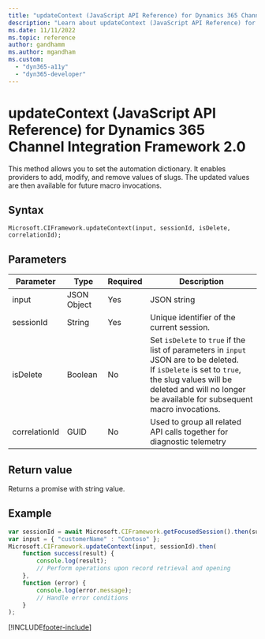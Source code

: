 ```yaml
---
title: "updateContext (JavaScript API Reference) for Dynamics 365 Channel Integration Framework 2.0 | MicrosoftDocs"
description: "Learn about updateContext (JavaScript API Reference) for Dynamics 365 Channel Integration Framework 2.0."
ms.date: 11/11/2022
ms.topic: reference
author: gandhamm
ms.author: mgandham
ms.custom: 
  - "dyn365-a11y"
  - "dyn365-developer"
---
```

# updateContext (JavaScript API Reference) for Dynamics 365 Channel Integration Framework 2.0


This method allows you to set the automation dictionary. It enables providers to add, modify, and remove values of slugs. The updated values are then available for future macro invocations.

## Syntax

`Microsoft.CIFramework.updateContext(input, sessionId, isDelete, correlationId);`

## Parameters

| Parameter | Type | Required| Description |
| ------- |-------|-------|-------|
|input| JSON Object | Yes | JSON string |
|sessionId| String| Yes | Unique identifier of the current session. |
|isDelete| Boolean | No | Set `isDelete` to `true` if the list of parameters in `input` JSON are to be deleted.<br />If `isDelete` is set to `true`, the slug values will be deleted and will no longer be available for subsequent macro invocations.|
|correlationId| GUID| No |Used to group all related API calls together for diagnostic telemetry|

## Return value

Returns a promise with string value.

## Example


```javascript
var sessionId = await Microsoft.CIFramework.getFocusedSession().then(successCallback, errorCallback);
var input = { "customerName" : "Contoso" };
Microsoft.CIFramework.updateContext(input, sessionId).then(
    function success(result) {
        console.log(result);
        // Perform operations upon record retrieval and opening
    },
    function (error) {
        console.log(error.message);
        // Handle error conditions
    }
);
```


[!INCLUDE[footer-include](../../../../../includes/footer-banner.md)]
